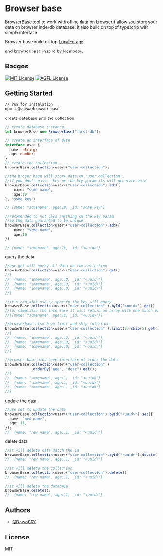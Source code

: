 # Browser base

BrowserBase tool to work with ofline data on browser.it allow you store your data on browser indexdb database. it also build on top of typescrip with simple interface

Browser base build on top [LocalForage](https://github.com/localForage/localForage).

and browser base inspire by [localbase](https://github.com/samuk190/localbase).

## Badges

[![MIT License](https://img.shields.io/badge/License-MIT-green.svg)](https://choosealicense.com/licenses/mit/)
[![AGPL License](https://img.shields.io/badge/license-AGPL-blue.svg)](http://www.gnu.org/licenses/agpl-3.0)

## Getting Started

```bash
// run for instalation
npm i @sdewa/browser-base
```

create database and the collection

```typescript
// create database instance
let browserBase new BrowserBase("first-db");

// create an interface of data
interface user {
  name: string;
  age: number;
}
// create the collection
browserBase.collection<user>("user-collection");

//the broser base will store data on 'user collection',
//if you don't pass a key on the key param its will generate uuid
browserBase.collection<user>("user-collection").add({
    name: "some name",
    age:10
}, "some key")

// {name: "somename", age:10, _id: "some key"}

//recomended to not pass anything on the key param
//so the data guaranted to be unique
browserBase.collection<user>("user-collection").add({
    name: "some name",
    age:10
})

// {name: "somename", age:10, _id: "<uuid>"}
```

query the data

```typescript
//use get will query all data on the collection
browserBase.collection<user>("user-collection").get()
//[
//  {name: "somename", age:10, _id: "<uuid>"}
//  {name: "somename", age:10, _id: "<uuid>"}
//  {name: "somename", age:10, _id: "<uuid>"}
//]

//it's can alos use by specify the key will query
browserBase.collection<user>("user-collection".).byId('<uuid>').get()
//for simplifie the interface it will return an array with one match value
//[{name: "somename", age:10, _id: "<uuid>"}]

//browserbase also have limit and skip interface
browserBase.collection<user>("user-collection".).limit(5).skip(5).get();
//[
//  {name: "somename", age:10, _id: "<uuid>"}
//  {name: "somename", age:10, _id: "<uuid>"}
//  {name: "somename", age:10, _id: "<uuid>"}
//]

//browser base alos have interface ot order the data
browserBase.collection<user>("user-collection".)
            .orderBy("age", "desc").get();
//[
//  {name: "somename", age:3, _id: "<uuid>"}
//  {name: "somename", age:2, _id: "<uuid>"}
//  {name: "somename", age:1, _id: "<uuid>"}
//]
```

update the data

```typescript
//use set to update the data
browserBase.collection<user>("user-collection").byId("<uuid>").set({
  name: "new name",
  age: 11,
});
//  {name: "new name", age:11, _id: "<uuid>"}
```

delete data

```typescript
//it will delete data match the id
browserBase.collection<user>("user-collection").byId("<uuid>").delete();
//  {name: "new name", age:11, _id: "<uuid>"}

//it will delete the collection
browserBase.collection<user>("user-collection").delete();
//  {name: "new name", age:11, _id: "<uuid>"}

//it will delete the database
browserBase.delete();
//  {name: "new name", age:11, _id: "<uuid>"}
```

## Authors

- [@DewaSRY](https://github.com/DewaSRY)

## License

[MIT](https://choosealicense.com/licenses/mit/)
